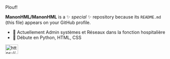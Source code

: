Plouf! 

**ManonHML/ManonHML** is a ✨ _special_ ✨ repository because its `README.md` (this file) appears on your GitHub profile.


- 🔭 Actuellement Admin systèmes et Réseaux dans la fonction hospitalière
- 🌱 Débute en Python, HTML, CSS


<a href="https://www.linkedin.com/in/manon-hamel-754894249/" target="blank"><img align="center" src="https://raw.githubusercontent.com/rahuldkjain/github-profile-readme-generator/master/src/images/icons/Social/linked-in-alt.svg" alt="https://www.linkedin.com/in/manon-hamel-754894249/" height="30" width="40" /></a>
